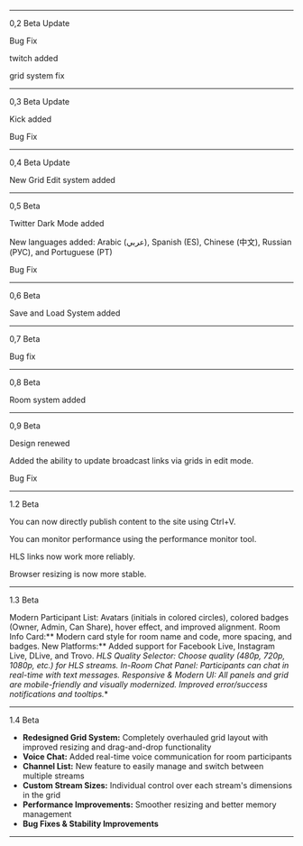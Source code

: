 ------------------------------------------
0,2 Beta Update 

Bug Fix

twitch added

grid system fix

-----------------------------------------

0,3 Beta Update

Kick added

Bug Fix

-----------------------------------------

0,4 Beta Update

New Grid Edit system added


-----------------------------------------

0,5 Beta

Twitter Dark Mode added

New languages added: Arabic (عربي), Spanish (ES), Chinese (中文), Russian (РУС), and Portuguese (PT)

Bug Fix

-----------------------------------------

0,6 Beta 

Save and Load System added


-----------------------------------------

0,7 Beta

Bug fix

-----------------------------------------

0,8 Beta

Room system added


-----------------------------------------

0,9 Beta

Design renewed

Added the ability to update broadcast links via grids in edit mode.

Bug Fix

----------------------------------------------------

1.2 Beta

You can now directly publish content to the site using Ctrl+V.

You can monitor performance using the performance monitor tool.

HLS links now work more reliably.

Browser resizing is now more stable.



----------------------------------------------------------


1.3 Beta



Modern Participant List: Avatars (initials in colored circles), colored badges (Owner, Admin, Can Share), hover effect, and improved alignment.
Room Info Card:** Modern card style for room name and code, more spacing, and badges.
New Platforms:** Added support for Facebook Live, Instagram Live, DLive, and Trovo.
*HLS Quality Selector: Choose quality (480p, 720p, 1080p, etc.) for HLS streams.
In-Room Chat Panel: Participants can chat in real-time with text messages.
Responsive & Modern UI: All panels and grid are mobile-friendly and visually modernized.
Improved error/success notifications and tooltips.**


----------------------------------------------------------


1.4 Beta


- **Redesigned Grid System:** Completely overhauled grid layout with improved resizing and drag-and-drop functionality
- **Voice Chat:** Added real-time voice communication for room participants
- **Channel List:** New feature to easily manage and switch between multiple streams
- **Custom Stream Sizes:** Individual control over each stream's dimensions in the grid
- **Performance Improvements:** Smoother resizing and better memory management
- **Bug Fixes & Stability Improvements**

-----------------------------------------